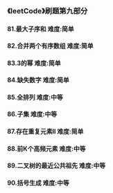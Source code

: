 ### 《leetCode》刷题第九部分
#### 81.最大子序和       难度:简单
#### 82.合并两个有序数组        难度:简单
#### 83.3的幂     难度:简单
#### 84.缺失数字        难度:简单
#### 85.全排列     难度:中等
#### 86.子集      难度:中等
#### 87.存在重复元素ll        难度:简单
#### 88.前K个高频元素     难度:中等
#### 89.二叉树的最近公共祖先      难度:中等
#### 90.括号生成        难度:中等